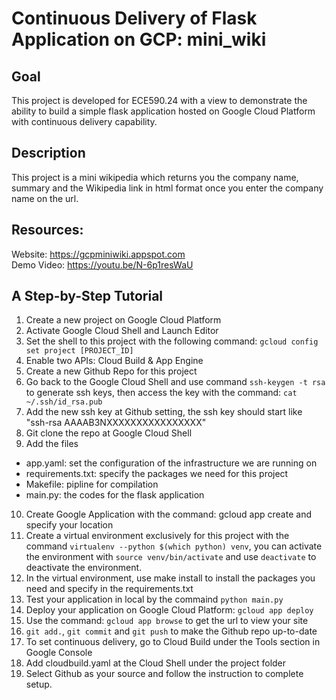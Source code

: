 # Continuous Delivery of Flask Application on GCP: mini_wiki
###

## Goal
This project is developed for ECE590.24 with a view to demonstrate the ability to build a simple flask application hosted on Google Cloud Platform with continuous delivery capability.

## Description
This project is a mini wikipedia which returns you the company name, summary and the Wikipedia link in html format once you enter the company name on the url.


## Resources:
Website: https://gcpminiwiki.appspot.com
<br>Demo Video: https://youtu.be/N-6p1resWaU

## A Step-by-Step Tutorial
1. Create a new project on Google Cloud Platform
2. Activate Google Cloud Shell and Launch Editor
3. Set the shell to this project with the following command: `gcloud config set project [PROJECT_ID]`
4. Enable two APIs: Cloud Build & App Engine
5. Create a new Github Repo for this project
6. Go back to the Google Cloud Shell and use command `ssh-keygen -t rsa` to generate ssh keys, then access the key with the command: `cat ~/.ssh/id_rsa.pub`
7. Add the new ssh key at Github setting, the ssh key should start like "ssh-rsa AAAAB3NXXXXXXXXXXXXXXXX"
8. Git clone the repo at Google Cloud Shell
9. Add the files
- app.yaml: set the configuration of the infrastructure we are running on
- requirements.txt: specify the packages we need for this project
- Makefile: pipline for compilation
- main.py: the codes for the flask application
10. Create Google Application with the command: gcloud app create and specify your location
11. Create a virtual environment exclusively for this project with the command `virtualenv --python $(which python) venv`, you can activate the environment with `source venv/bin/activate` and use `deactivate` to deactivate the environment.
12. In the virtual environment, use make install to install the packages you need and specify in the requirements.txt
13. Test your application in local by the commaind `python main.py`
14. Deploy your application on Google Cloud Platform: `gcloud app deploy`
15. Use the command: `gcloud app browse` to get the url to view your site
16. `git add.`, `git commit` and `git push` to make the Github repo up-to-date
17. To set continuous delivery, go to Cloud Build under the Tools section in Google Console
18. Add cloudbuild.yaml at the Cloud Shell under the project folder
19. Select Github as your source and follow the instruction to complete setup.
